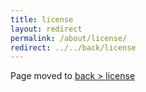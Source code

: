 ```yaml
---
title: license
layout: redirect
permalink: /about/license/
redirect: ../../back/license
---
```


Page moved to [back > license](/back/license)
